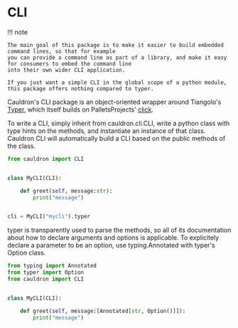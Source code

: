 # CLI

!!! note

    The main goal of this package is to make it easier to build embedded command lines, so that for example
    you can provide a command line as part of a library, and make it easy for consumers to embed the command line
    into their own wider CLI application.

    If you just want a simple CLI in the global scope of a python module, this package offers nothing compared to typer.

Cauldron's CLI package is an object-oriented wrapper around Tiangolo's [Typer](https://typer.tiangolo.com/), which itself
builds on PalletsProjects' [click](https://click.palletsprojects.com/en/stable/).


To write a CLI, simply inherit from cauldron.cli.CLI, write a python class with type hints on the methods,
and instantiate an instance of that class. Cauldron CLI will automatically build a CLI based on the public methods of the class.



```python
from cauldron import CLI


class MyCLI(CLI):

    def greet(self, message:str):
        print("message")


cli = MyCLI("mycli").typer

```


typer is transparently used to parse the methods, so all of its documentation about how to declare arguments and options is applicable.
To explicitely declare a parameter to be an option, use typing.Annotated with typer's Option class.


```python
from typing import Annotated
from typer import Option
from cauldron import CLI


class MyCLI(CLI):

    def greet(self, message:[Annotated[str, Option()]]):
        print("message")

```
